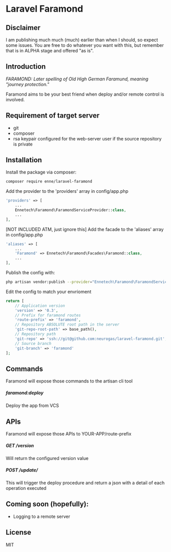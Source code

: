 # Laravel Faramond

## Disclaimer
I am publishing much much (much) earlier than when I should, so expect some issues.
You are free to do whatever you want with this, but remember that is in ALPHA stage and offered "as is".

## Introduction
*FARAMOND: Later spelling of Old High German Faramund, meaning "journey protection."*

Faramond aims to be your best friend when deploy and/or remote control is involved. 

## Requirement of target server
- git
- composer
- rsa keypair configured for the web-server user if the source repository is private    

## Installation
Install the package via composer:

``` bash
composer require enne/laravel-faramond
```

Add the provider to the 'providers' array in config/app.php
```php
'providers' => [
    ...
    Ennetech\Faramond\FaramondServiceProvider::class,
    ...
],
```

[NOT INCLUDED ATM, just ignore this] Add the facade to the 'aliases' array in config/app.php
```php
'aliases' => [
    ...
    'Faramond' => Ennetech\Faramond\Facades\Faramond::class,
    ...
],
```

Publish the config with:
```bash
php artisan vendor:publish --provider="Ennetech\Faramond\FaramondServiceProvider" --tag="config"
```

Edit the config to match your envrioment
```php
return [
    // Application version
    'version' => '0.3',
    // Prefix for faramond routes
    'route-prefix' => 'faramond',
    // Repository ABSOLUTE root path in the server
    'git-repo-root-path' => base_path(),
    // Repository path
    'git-repo' => 'ssh://git@github.com:neurogas/laravel-faramond.git',
    // Source branch
    'git-branch' => 'faramond'
];
```
## Commands
Faramond will expose those commands to the artisan cli tool

##### faramond:deploy
Deploy the app from VCS

## APIs
Faramond will expose those APIs to YOUR-APP/route-prefix

##### GET /version
Will return the configured version value

##### POST /update/<SECRET>
This will trigger the deploy procedure and return a json with a detail of each operation executed

## Coming soon (hopefully):
- Logging to a remote server

## License
MIT

